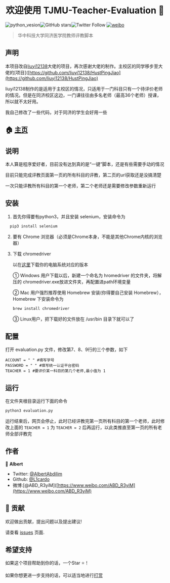<div>
<h1 align="center">欢迎使用 TJMU-Teacher-Evaluation 👋</h1>
</div>

![python_vesion](https://img.shields.io/badge/Python-3.5%2B-green.svg)![GitHub stars](https://img.shields.io/github/stars/L1cardo/TJMU-Teacher-Evaluation.svg?style=social)![Twitter Follow](https://img.shields.io/twitter/follow/AlbertAbdilim.svg?label=Follow&style=social)
[![weibo](https://img.shields.io/badge/微博-@ABD_R3yiM-red.svg)](https://www.weibo.com/ABD_R3yiM)

> 华中科技大学同济医学院教师评教脚本

## 声明

本项目改自[liuyi12138](https://github.com/liuyi12138/HustPingJiao)大佬的项目，再次感谢大佬的制作。主校区的同学移步至大佬的[项目]([https://github.com/liuyi12138/HustPingJiao](https://github.com/liuyi12138/HustPingJiao)

liuyi12138制作的是适用于主校区的情况，只适用于一门科目只有一个待评价老师的情况。但是在同济校区这边，一门课往往由多名老师（最高36个老师）授课，所以就不太好用。

我自己修改了一些代码，对于同济的学生会好用一些

## 🏠 [主页](https://github.com/L1cardo/TJMU-Teacher-Evaluation)

## 说明

本人算是程序爱好者，目前没有达到真的是“一键”脚本，还是有些需要手动的情况

目前只能完成评教页面第一页的所有科目的评教，第二页的url获取还是没搞清楚

一次只能评教所有科目的第一个老师，第二个老师还是需要修改参数重新运行

## 安装

1. 首先你得要有python3，并且安装 selenium，安装命令为

```python
  pip3 install selenium
```

2. 要有 Chrome 浏览器（必须是Chrome本身，不能是其他Chrome内核的浏览器）

3. 下载 chromedriver 
   
   以在[这里](http://npm.taobao.org/mirrors/chromedriver/)下载你的电脑系统对应的版本
   
   ① Windows 用户下载以后，新建一个命名为 hromedriver 的文件夹，将解压的 chromedriver.exe放进文件夹，再配置进path环境变量 
   
   ② Mac 用户强烈推荐使用 Homebrew 安装(你得要自己安装 Homebrew），Homebrew 下安装命令为
   
   ```bash
   brew install chromedriver
   ```
   
   ③ Linux用户，把下载好的文件放在 /usr/bin 目录下就可以了

## 配置

打开 evaluation.py 文件，修改第7、8、9行的三个参数，如下

```
ACCOUNT = " " #填写学号
PASSWORD = " " #填写统一认证平台密码
TEACHER = 1 #要评价某一科目的第几个老师,最小值为 1
```

## 运行

在文件夹根目录运行下面的命令 

```python
python3 evaluation.py
```

运行结束后，网页会停止，此时已经评教完第一页所有科目的第一个老师，此时修改上面的 `TEACHER = 1` 为 `TEACHER = 2` 后再运行，以此类推直至第一页的所有老师全部评教完

## 作者

👤 **Albert**

* Twitter: [@AlbertAbdilim](https://twitter.com/AlbertAbdilim)
* Github: [@L1cardo](https://github.com/L1cardo)
* 微博:[@ABD_R3yiM]([https://www.weibo.com/ABD_R3yiM](https://www.weibo.com/ABD_R3yiM)

## 🤝 贡献

欢迎做出贡献，提出问题以及提出建议!

请查看 [issues](https://github.com/L1cardo/TJMU-Teacher-Evaluation/issues) 页面.

## 希望支持

如果这个项目帮助到你的话，一个Star ⭐️！

如果你想更进一步支持的话，可以适当地进行[打赏](https://github.com/L1cardo/images/raw/master/IMG_0222.JPG)
